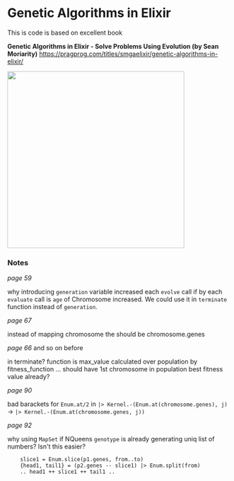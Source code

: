 # Genetic Algorithms in Elixir
This is code is based on excellent book

**Genetic Algorithms in Elixir - Solve Problems Using Evolution (by Sean Moriarity)**
https://pragprog.com/titles/smgaelixir/genetic-algorithms-in-elixir/

<img src="https://pragprog.com/titles/smgaelixir/genetic-algorithms-in-elixir/smgaelixir.jpg" width=400 />

### Notes
*page 59*

why introducing `generation` variable increased each `evolve` call if by each `evaluate` call
is `age` of Chromosome increased. We could use it in `terminate` function instead of `generation`.

*page 67*

instead of mapping chromosome the should be chromosome.genes

*page 66* and so on before

in terminate? function is max_value calculated over population by fitness_function ... should have
1st chromosome in population best fitness value already?

*page 90*

bad barackets for `Enum.at/2` in `|> Kernel.-(Enum.at(chromosome.genes), j)` -> `|> Kernel.-(Enum.at(chromosome.genes, j))`

*page 92*

why using `MapSet` if NQueens `genotype` is already generating uniq list of numbers? Isn't this easier?
```
    slice1 = Enum.slice(p1.genes, from..to)
    {head1, tail1} = (p2.genes -- slice1) |> Enum.split(from)
    .. head1 ++ slice1 ++ tail1 ..
```
